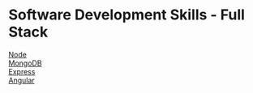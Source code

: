 # Software Development Skills - Full Stack

[Node](https://github.com/villivald/Software-Development-Skills-Full-Stack/tree/main/Coursework/Node)<br>
[MongoDB](https://github.com/villivald/Software-Development-Skills-Full-Stack/tree/main/Coursework/MongoDB)<br>
[Express](https://github.com/villivald/Software-Development-Skills-Full-Stack/tree/main/Coursework/Express)<br>
[Angular](https://github.com/villivald/Software-Development-Skills-Full-Stack/tree/main/Coursework/angular-tour-of-heroes)
